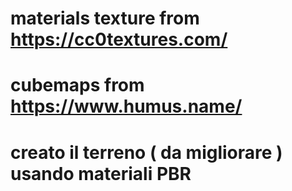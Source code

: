 
# materials texture from https://cc0textures.com/
# cubemaps from https://www.humus.name/
# creato il terreno ( da migliorare ) usando materiali PBR